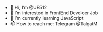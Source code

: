 - 👋 Hi, I’m @UE512
- 👀 I’m interested in FrontEnd Develoer Job
- 🌱 I’m currently learning JavaScript
- 📫 How to reach me: Telegram @TalgatM

<!---
UE512/UE512 is a ✨ special ✨ repository because its `README.md` (this file) appears on your GitHub profile.
You can click the Preview link to take a look at your changes.
--->
